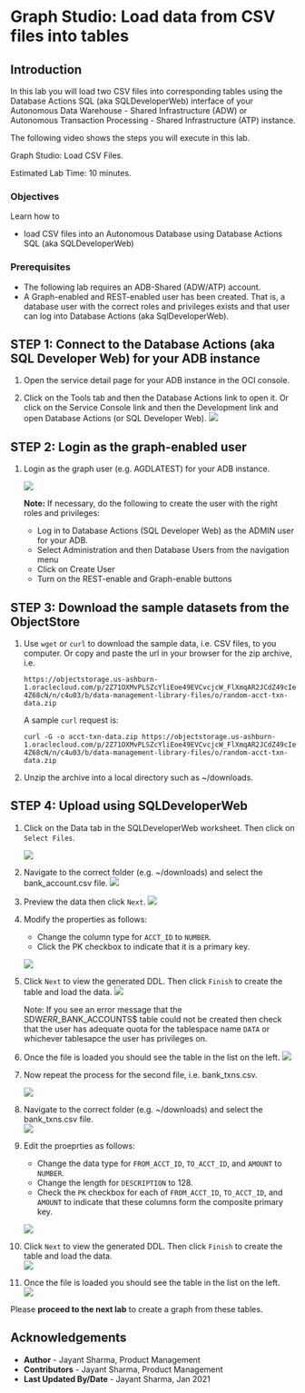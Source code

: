 # Graph Studio: Load data from CSV files into tables

## Introduction

In this lab you will load two CSV files into corresponding tables using the Database Actions SQL (aka SQLDeveloperWeb) interface of your 
Autonomous Data Warehouse - Shared Infrastructure (ADW) or Autonomous Transaction Processing - Shared Infrastructure (ATP) instance.

The following video shows the steps you will execute in this lab.

[](youtube:F_3xe18kWoo) Graph Studio: Load CSV Files.



Estimated Lab Time: 10 minutes. 

### Objectives

Learn how to
- load CSV files into an Autonomous Database using Database Actions SQL (aka SQLDeveloperWeb)


### Prerequisites

- The following lab requires an ADB-Shared (ADW/ATP) account. 
- A Graph-enabled and REST-enabled user has been created. That is, a database user with the correct roles and privileges exists and that user can log into Database Actions (aka SqlDeveloperWeb).


## **STEP 1**: Connect to the Database Actions (aka SQL Developer Web) for your ADB instance

1. Open the service detail page for your ADB instance in the OCI console. 

2. Click on the Tools tab and then the Database Actions link to open it. Or click on the Service Console link and then the Development link and open Database Actions (or SQL  Developer Web).
   ![](./images/01-launch-SDW-tools-page.png " ")

## **STEP 2**: Login as the graph-enabled user

1. Login as the graph user (e.g. AGDLATEST) for your ADB instance. 

    ![](./images/02-SDW-login.png " ")  

    **Note:** If necessary, do the following to create the user with the right roles and privileges:
    - Log in to Database Actions (SQL Developer Web) as the ADMIN user for your ADB.
    - Select Administration and then Database Users from the navigation menu
    - Click on Create User
    - Turn on the REST-enable and Graph-enable buttons

## **STEP 3**: Download the sample datasets from the ObjectStore

1. Use `wget` or `curl` to download the sample data, i.e. CSV files, to you computer. Or copy and paste the url in your browser for the zip archive, i.e.  

    ```
    https://objectstorage.us-ashburn-1.oraclecloud.com/p/2Z71OXMvPLSZcYliEoe49EVCvcjcW_FlXmqAR2JCdZ49cIecbP1e3gtMB-4Z68cN/n/c4u03/b/data-management-library-files/o/random-acct-txn-data.zip
    ```

    A sample `curl` request is:
    ```
    curl -G -o acct-txn-data.zip https://objectstorage.us-ashburn-1.oraclecloud.com/p/2Z71OXMvPLSZcYliEoe49EVCvcjcW_FlXmqAR2JCdZ49cIecbP1e3gtMB-4Z68cN/n/c4u03/b/data-management-library-files/o/random-acct-txn-data.zip
    ```

2. Unzip the archive into a local directory such as ~/downloads.

## **STEP 4**: Upload using SQLDeveloperWeb

1. Click on the Data tab in the SQLDeveloperWeb worksheet. Then click on `Select Files`.

   ![](./images/03-upload-first-file.png)

2. Navigate to the correct folder (e.g. ~/downloads) and select the bank_account.csv file.
![](./images/04-choose-accts-file.png)

3. Preview the data then click `Next`.
![](./images/05-preview-accts-file.png)

4. Modify the properties as follows:
    - Change the column type for `ACCT_ID` to `NUMBER`.
    - Click the PK checkbox to indicate that it is a primary key.

   ![](./images/06-accts-edit-properties.png)

5. Click `Next` to view the generated DDL. Then click `Finish` to create the table and load the data. 
   ![](./images/07-accts-view-ddl.png)
   
   Note: If you see an error message that the SDW$ERR$_BANK_ACCOUNTS$ table could not be created then check that the user has adequate quota for the tablespace name `DATA` or whichever tablesapce the user has privileges on.

6. Once the file is loaded you should see the table in the list on the left.
   ![](./images/08-accts-loaded.png)

7. Now repeat the process for the second file, i.e. bank_txns.csv. 
   
   ![](./images/09-upload-second-file.png)

8. Navigate to the correct folder (e.g. ~/downloads) and select the bank_txns.csv file.  
   ![](./images/10-choose-txns-file.png)

9. Edit the proeprties as follows:
    - Change the data type for `FROM_ACCT_ID`, `TO_ACCT_ID`, and `AMOUNT` to `NUMBER`.
    - Change the length for `DESCRIPTION` to 128.
    - Check the `PK` checkbox for each of `FROM_ACCT_ID`, `TO_ACCT_ID`, and `AMOUNT` to indicate that these columns form the composite primary key.  
   
   ![](./images/11-txns-edit-properties.png)
  
10. Click `Next` to view the generated DDL. Then click `Finish` to create the table and load the data.  
   ![](./images/12-txns-ddl.png)

11. Once the file is loaded you should see the table in the list on the left.  
   ![](./images/13-txns-loaded.png)


Please **proceed to the next lab** to create a graph from these tables.

## Acknowledgements
* **Author** - Jayant Sharma, Product Management
* **Contributors** -  Jayant Sharma, Product Management
* **Last Updated By/Date** - Jayant Sharma, Jan 2021
  
